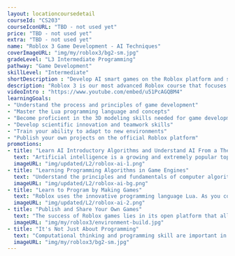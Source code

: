 ```yaml
---
layout: locationcoursedetail
courseId: "CS203"
courseIconURL: "TBD - not used yet"
price: "TBD - not used yet"
extra: "TBD - not used yet"
name: "Roblox 3 Game Development - AI Techniques"
coverImageURL: "img/my/roblox3/bg2-sm.jpg"
gradeLevel: "L3 Intermediate Programming"
pathway: "Game Development"
skillLevel: "Intermediate"
shortDescription : "Develop AI smart games on the Roblox platform and start learning AI programming!"
description: "Roblox 3 is our most advanced Roblox course that focuses on programming algorithms, behaviors, and AI so that students can enrich their own projects and games to the next level. Through the completion of this class, students will learn to implement introductory AI features and logic in Lua code. Students will also complete an AI game algorithm and implant it into their game project to gain an initial experience of the AI world."
videoIntro : "https://www.youtube.com/embed/u51PcAGQBM4"
learningGoals:
- "Understand the process and principles of game development"
- "Master the Lua programming language and concepts"
- "Become proficient in the 3D modeling skills needed for game development"
- "Develop scientific innovation and teamwork skills"
- "Train your ability to adapt to new environments"
- "Publish your own projects on the official Roblox platform"
promotions:
- title: "Learn AI Introductory Algorithms and Understand AI From a Theoretical Level"
  text: "Artificial intelligence is a growing and extremely popular topic in computer science. Take the first step in to the world of AI by programming Roblox games!"
  imageURL: "img/updated/L2/roblox-ai-1.png"
- title: "Learning Programming Algorithms in Game Engines"
  text: "Understand the principles and fundamentals of computer algorithms, by designing and implementing game logic and ideas, to build a foundation for advanced programming learning."
  imageURL: "img/updated/L2/roblox-ai-bg.png"
- title: "Learn to Program by Making Games"
  text: "Roblox uses the innovative programming language Lua. As you complete your own game, you will have mastered the basic concepts of programming such as variables, loops, and functions without realizing it, building a solid foundation for the next step of learning real programming."
  imageURL: "img/updated/L2/roblox-ai-2.png"
- title: "Publish and Share Your Own Games"
  text: "The success of Roblox games lies in its open platform that allows players to create a wide variety of scenarios and worlds. It's easy to publish to the Internet, and maybe your next game will be a hit!"
  imageURL: "img/my/roblox3/environment-build.jpg"
- title: "It's Not Just About Programming"
  text: "Computational thinking and programming skill are important in today's society.  Kids will gain confidence as they learn how to solve problems using programming."
  imageURL: "img/my/roblox3/bg2-sm.jpg"
---
```

